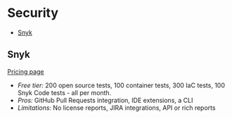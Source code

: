 # Security

<!-- TOC depthFrom:2 -->

- [Snyk](#snyk)

<!-- /TOC -->

## Snyk

[Pricing page](https://snyk.io/plans/)

- *Free tier:* 200 open source tests, 100 container tests, 300 IaC tests, 100 Snyk Code tests - all per month.
- *Pros:* GitHub Pull Requests integration, IDE extensions, a CLI
- *Limitations:* No license reports, JIRA integrations, API or rich reports
